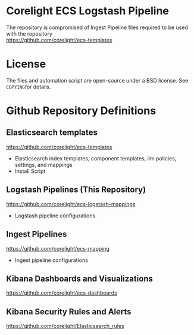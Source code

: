# Corelight ECS Logstash Pipeline
The repository is compromised of Ingest Pipeline files required to be used with the repository  
https://github.com/corelight/ecs-templates

# License
The files and automation script are open-source under a BSD license. See ``COPYING``for details.


# Github Repository Definitions

## Elasticsearch templates
https://github.com/corelight/ecs-templates
- Elasticsearch index templates, component templates, ilm policies, settings, and mappings
- Install Script

## Logstash Pipelines (This Repository)
https://github.com/corelight/ecs-logstash-mappings
- Logstash pipeline configurations

## Ingest Pipelines
https://github.com/corelight/ecs-mapping
- Ingest pipeline configurations

## Kibana Dashboards and Visualizations
https://github.com/corelight/ecs-dashboards

## Kibana Security Rules and Alerts
https://github.com/corelight/Elasticsearch_rules
